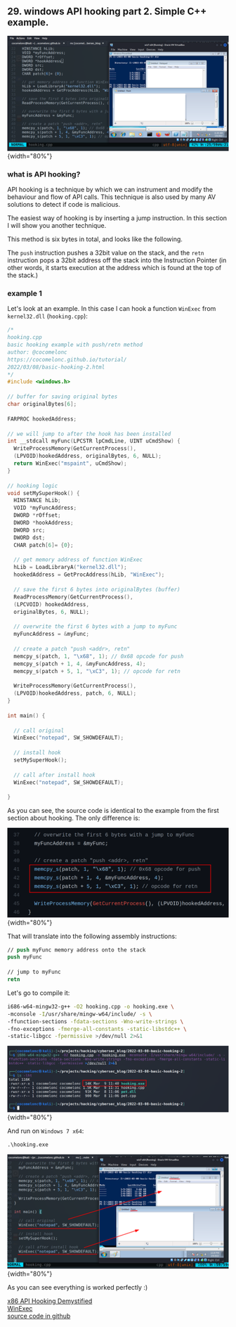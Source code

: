 ## 29. windows API hooking part 2. Simple C++ example.

![api hooking](./images/42/2022-03-09_11-38.png){width="80%"}    

### what is API hooking?

API hooking is a technique by which we can instrument and modify the behaviour and flow of API calls. This technique is also used by many AV solutions to detect if code is malicious.   

The easiest way of hooking is by inserting a jump instruction. In this section I will show you another technique.    

This method is six bytes in total, and looks like the following.    

The `push` instruction pushes a 32bit value on the stack, and the `retn` instruction pops a 32bit address off the stack into the Instruction Pointer (in other words, it starts execution at the address which is found at the top of the stack.)    

### example 1

Let's look at an example. In this case I can hook a function `WinExec` from `kernel32.dll` (`hooking.cpp`):    

```cpp
/*
hooking.cpp
basic hooking example with push/retn method
author: @cocomelonc
https://cocomelonc.github.io/tutorial/
2022/03/08/basic-hooking-2.html
*/
#include <windows.h>

// buffer for saving original bytes
char originalBytes[6];

FARPROC hookedAddress;

// we will jump to after the hook has been installed
int __stdcall myFunc(LPCSTR lpCmdLine, UINT uCmdShow) {
  WriteProcessMemory(GetCurrentProcess(), 
  (LPVOID)hookedAddress, originalBytes, 6, NULL);
  return WinExec("mspaint", uCmdShow);
}

// hooking logic
void setMySuperHook() {
  HINSTANCE hLib;
  VOID *myFuncAddress;
  DWORD *rOffset;
  DWORD *hookAddress;
  DWORD src;
  DWORD dst;
  CHAR patch[6]= {0};

  // get memory address of function WinExec
  hLib = LoadLibraryA("kernel32.dll");
  hookedAddress = GetProcAddress(hLib, "WinExec");

  // save the first 6 bytes into originalBytes (buffer)
  ReadProcessMemory(GetCurrentProcess(), 
  (LPCVOID) hookedAddress, 
  originalBytes, 6, NULL);

  // overwrite the first 6 bytes with a jump to myFunc
  myFuncAddress = &myFunc;

  // create a patch "push <addr>, retn"
  memcpy_s(patch, 1, "\x68", 1); // 0x68 opcode for push
  memcpy_s(patch + 1, 4, &myFuncAddress, 4);
  memcpy_s(patch + 5, 1, "\xC3", 1); // opcode for retn

  WriteProcessMemory(GetCurrentProcess(), 
  (LPVOID)hookedAddress, patch, 6, NULL);
}

int main() {

  // call original
  WinExec("notepad", SW_SHOWDEFAULT);

  // install hook
  setMySuperHook();

  // call after install hook
  WinExec("notepad", SW_SHOWDEFAULT);

}

```

As you can see, the source code is identical to the example from the first section about hooking. The only difference is:

![api hooking 2](./images/42/2022-03-09_12-08.png){width="80%"}    

That will translate into the following assembly instructions:

```nasm
// push myFunc memory address onto the stack
push myFunc

// jump to myFunc
retn
```

Let's go to compile it:    

```bash
i686-w64-mingw32-g++ -O2 hooking.cpp -o hooking.exe \
-mconsole -I/usr/share/mingw-w64/include/ -s \
-ffunction-sections -fdata-sections -Wno-write-strings \
-fno-exceptions -fmerge-all-constants -static-libstdc++ \
-static-libgcc -fpermissive >/dev/null 2>&1
```

![api hooking 3](./images/42/2022-03-09_11-41.png){width="80%"}    

And run on `Windows 7 x64`:    

```cmd
.\hooking.exe
```

![api hooking 4](./images/42/2022-03-09_12-26.png){width="80%"}    

As you can see everything is worked perfectly :)

[x86 API Hooking Demystified](http://jbremer.org/x86-api-hooking-demystified/)    
[WinExec](https://docs.microsoft.com/en-us/windows/win32/api/winbase/nf-winbase-winexec)    
[source code in github](https://github.com/cocomelonc/2022-03-08-basic-hooking-2)    
